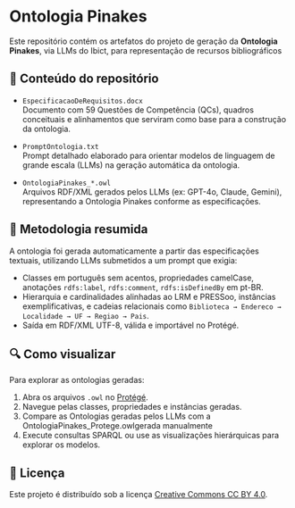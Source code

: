 # Ontologia Pinakes

Este repositório contém os artefatos do projeto de geração da **Ontologia Pinakes**, via LLMs do Ibict, para representação de recursos bibliográficos

## 📄 Conteúdo do repositório

- `EspecificacaoDeRequisitos.docx`  
  Documento com 59 Questões de Competência (QCs), quadros conceituais e alinhamentos que serviram como base para a construção da ontologia.

- `PromptOntologia.txt`  
  Prompt detalhado elaborado para orientar modelos de linguagem de grande escala (LLMs) na geração automática da ontologia.

- `OntologiaPinakes_*.owl`  
  Arquivos RDF/XML gerados pelos LLMs (ex: GPT-4o, Claude, Gemini), representando a Ontologia Pinakes conforme as especificações.

## 🧩 Metodologia resumida

A ontologia foi gerada automaticamente a partir das especificações textuais, utilizando LLMs submetidos a um prompt que exigia:
- Classes em português sem acentos, propriedades camelCase, anotações `rdfs:label`, `rdfs:comment`, `rdfs:isDefinedBy` em pt-BR.
- Hierarquia e cardinalidades alinhadas ao LRM e PRESSoo, instâncias exemplificativas, e cadeias relacionais como `Biblioteca → Endereco → Localidade → UF → Regiao → Pais`.
- Saída em RDF/XML UTF-8, válida e importável no Protégé.

## 🔍 Como visualizar

Para explorar as ontologias geradas:
1. Abra os arquivos `.owl` no [Protégé](https://protege.stanford.edu/).
2. Navegue pelas classes, propriedades e instâncias geradas.
3. Compare as Ontologias geradas pelos LLMs com a OntologiaPinakes_Protege.owlgerada manualmente
4. Execute consultas SPARQL ou use as visualizações hierárquicas para explorar os modelos.

## 📝 Licença

Este projeto é distribuído sob a licença [Creative Commons CC BY 4.0](https://creativecommons.org/licenses/by/4.0/).
